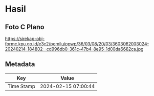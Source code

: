 # Hasil

## Foto C Plano

https://sirekap-obj-formc.kpu.go.id/e3c2/pemilu/ppwp/36/03/08/20/03/3603082003024-20240214-184802--cd996db0-361c-47b4-8e95-1d00da6682ca.jpg


## Metadata

| Key        | Value               |
| ---------- | ------------------- |
| Time Stamp | 2024-02-15 07:00:44 |



